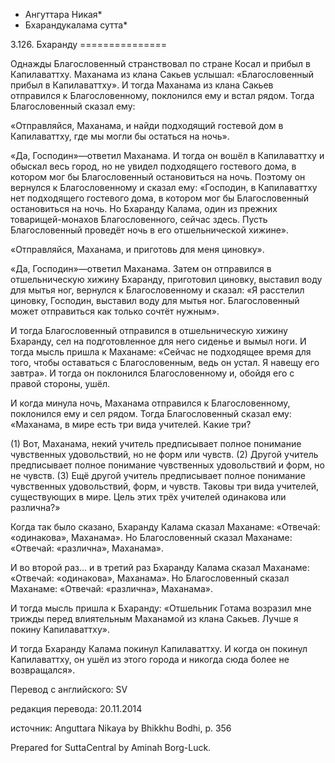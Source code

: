 * Ангуттара Никая*
* Бхарандукалама сутта*

3\.126\. Бхаранду
\=\=\=\=\=\=\=\=\=\=\=\=\=\=\=

Однажды Благословенный странствовал по стране Косал и прибыл в Капилаваттху\. Маханама из клана Сакьев услышал: «Благословенный прибыл в Капилаваттху»\. И тогда Маханама из клана Сакьев отправился к Благословенному, поклонился ему и встал рядом\. Тогда Благословенный сказал ему:

«Отправляйся, Маханама, и найди подходящий гостевой дом в Капилаваттху, где мы могли бы остаться на ночь»\.

«Да, Господин»—ответил Маханама\. И тогда он вошёл в Капилаваттху и обыскал весь город, но не увидел подходящего гостевого дома, в котором мог бы Благословенный остановиться на ночь\. Поэтому он вернулся к Благословенному и сказал ему: «Господин, в Капилаваттху нет подходящего гостевого дома, в котором мог бы Благословенный остановиться на ночь\. Но Бхаранду Калама, один из прежних товарищей\-монахов Благословенного, сейчас здесь\. Пусть Благословенный проведёт ночь в его отшельнической хижине»\.

«Отправляйся, Маханама, и приготовь для меня циновку»\.

«Да, Господин»—ответил Маханама\. Затем он отправился в отшельническую хижину Бхаранду, приготовил циновку, выставил воду для мытья ног, вернулся к Благословенному и сказал: «Я расстелил циновку, Господин, выставил воду для мытья ног\. Благословенный может отправиться как только сочтёт нужным»\.

И тогда Благословенный отправился в отшельническую хижину Бхаранду, сел на подготовленное для него сиденье и вымыл ноги\. И тогда мысль пришла к Маханаме: «Сейчас не подходящее время для того, чтобы оставаться с Благословенным, ведь он устал\. Я навещу его завтра»\. И тогда он поклонился Благословенному и, обойдя его с правой стороны, ушёл\.

И когда минула ночь, Маханама отправился к Благословенному, поклонился ему и сел рядом\. Тогда Благословенный сказал ему: «Маханама, в мире есть три вида учителей\. Какие три?

\(1\) Вот, Маханама, некий учитель предписывает полное понимание чувственных удовольствий, но не форм или чувств\. \(2\) Другой учитель предписывает полное понимание чувственных удовольствий и форм, но не чувств\. \(3\) Ещё другой учитель предписывает полное понимание чувственных удовольствий, форм, и чувств\. Таковы три вида учителей, существующих в мире\. Цель этих трёх учителей одинакова или различна?»

Когда так было сказано, Бхаранду Калама сказал Маханаме: «Отвечай: «одинакова», Маханама»\. Но Благословенный сказал Маханаме: «Отвечай: «различна», Маханама»\.

И во второй раз… и в третий раз Бхаранду Калама сказал Маханаме: «Отвечай: «одинакова», Маханама»\. Но Благословенный сказал Маханаме: «Отвечай: «различна», Маханама»\.

И тогда мысль пришла к Бхаранду: «Отшельник Готама возразил мне трижды перед влиятельным Маханамой из клана Сакьев\. Лучше я покину Капилаваттху»\.

И тогда Бхаранду Калама покинул Капилаваттху\. И когда он покинул Капилаваттху, он ушёл из этого города и никогда сюда более не возвращался»\.

Перевод с английского: SV

редакция перевода: 20\.11\.2014

источник: Anguttara Nikaya by Bhikkhu Bodhi, p\. 356

Prepared for SuttaCentral by Aminah Borg\-Luck\.